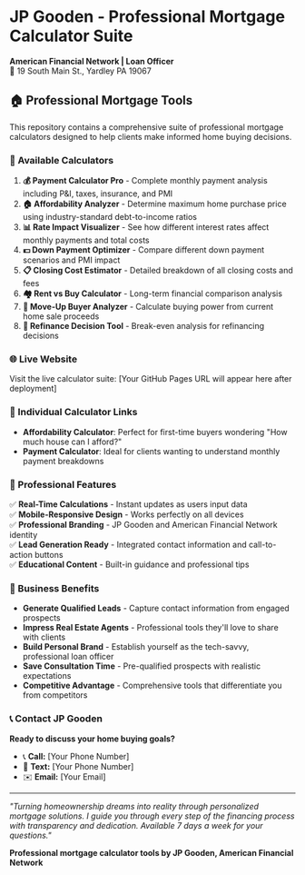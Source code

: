 # JP Gooden - Professional Mortgage Calculator Suite

**American Financial Network | Loan Officer**  
📍 19 South Main St., Yardley PA 19067

## 🏠 Professional Mortgage Tools

This repository contains a comprehensive suite of professional mortgage calculators designed to help clients make informed home buying decisions.

### 🎯 Available Calculators 

1. **💰 Payment Calculator Pro** - Complete monthly payment analysis including P&I, taxes, insurance, and PMI
2. **🏠 Affordability Analyzer** - Determine maximum home purchase price using industry-standard debt-to-income ratios
3. **📊 Rate Impact Visualizer** - See how different interest rates affect monthly payments and total costs
4. **💵 Down Payment Optimizer** - Compare different down payment scenarios and PMI impact
5. **📋 Closing Cost Estimator** - Detailed breakdown of all closing costs and fees
6. **🏘️ Rent vs Buy Calculator** - Long-term financial comparison analysis
7. **🔄 Move-Up Buyer Analyzer** - Calculate buying power from current home sale proceeds
8. **🔄 Refinance Decision Tool** - Break-even analysis for refinancing decisions

### 🌐 Live Website

Visit the live calculator suite: [Your GitHub Pages URL will appear here after deployment]

### 📱 Individual Calculator Links

- **Affordability Calculator**: Perfect for first-time buyers wondering "How much house can I afford?"
- **Payment Calculator**: Ideal for clients wanting to understand monthly payment breakdowns

### 💼 Professional Features

✅ **Real-Time Calculations** - Instant updates as users input data  
✅ **Mobile-Responsive Design** - Works perfectly on all devices  
✅ **Professional Branding** - JP Gooden and American Financial Network identity  
✅ **Lead Generation Ready** - Integrated contact information and call-to-action buttons  
✅ **Educational Content** - Built-in guidance and professional tips  

### 🎯 Business Benefits

- **Generate Qualified Leads** - Capture contact information from engaged prospects
- **Impress Real Estate Agents** - Professional tools they'll love to share with clients
- **Build Personal Brand** - Establish yourself as the tech-savvy, professional loan officer
- **Save Consultation Time** - Pre-qualified prospects with realistic expectations
- **Competitive Advantage** - Comprehensive tools that differentiate you from competitors

### 📞 Contact JP Gooden

**Ready to discuss your home buying goals?**

- 📞 **Call:** [Your Phone Number]
- 💬 **Text:** [Your Phone Number]  
- ✉️ **Email:** [Your Email]

---

*"Turning homeownership dreams into reality through personalized mortgage solutions. I guide you through every step of the financing process with transparency and dedication. Available 7 days a week for your questions."*

**Professional mortgage calculator tools by JP Gooden, American Financial Network**

